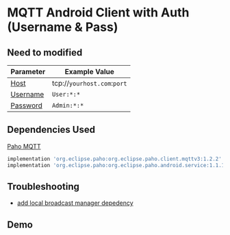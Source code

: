 # MQTT Android Client with Auth (Username & Pass)

## Need to modified

Parameter|Example Value|
---------|-------------|
[Host](https://github.com/mamunsyuhada/MqttTest/blob/master/app/src/main/java/com/example/mqtttest/MainActivity.java#L27)|tcp://```yourhost.com```:```port```|
[Username](https://github.com/mamunsyuhada/MqttTest/blob/master/app/src/main/java/com/example/mqtttest/MainActivity.java#L44)|```User:*:*```|
[Password](https://github.com/mamunsyuhada/MqttTest/blob/master/app/src/main/java/com/example/mqtttest/MainActivity.java#L45)|```Admin:*:*```|

## Dependencies Used

[Paho MQTT](https://github.com/eclipse/paho.mqtt.android)

```gradle
implementation 'org.eclipse.paho:org.eclipse.paho.client.mqttv3:1.2.2'
implementation 'org.eclipse.paho:org.eclipse.paho.android.service:1.1.1'
```

## Troubleshooting

- [add local broadcast manager depedency](https://stackoverflow.com/questions/51097099/can-not-resolve-import-localbroadcastmanager-on-statement-android-support-v4-con)

## Demo


